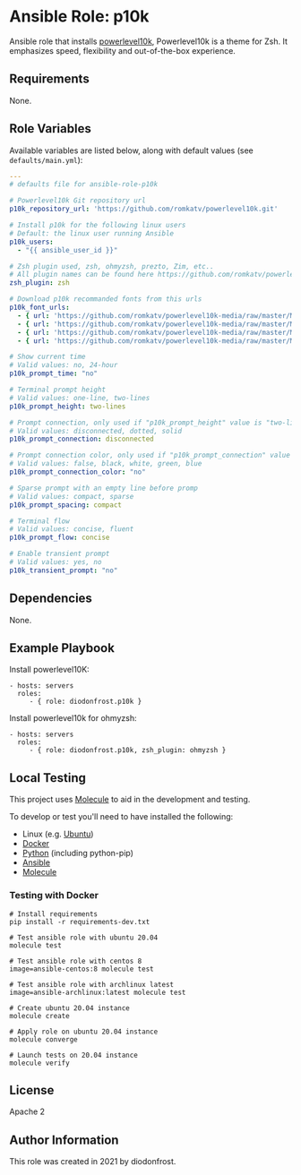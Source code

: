 Ansible Role: p10k
==================

Ansible role that installs [powerlevel10k](https://github.com/romkatv/powerlevel10k), Powerlevel10k is a theme for Zsh. It emphasizes speed, flexibility and out-of-the-box experience.

Requirements
------------

None.

Role Variables
--------------

Available variables are listed below, along with default values (see `defaults/main.yml`):

```yaml
---
# defaults file for ansible-role-p10k

# Powerlevel10k Git repository url
p10k_repository_url: 'https://github.com/romkatv/powerlevel10k.git'

# Install p10k for the following linux users
# Default: the linux user running Ansible
p10k_users:
  - "{{ ansible_user_id }}"

# Zsh plugin used, zsh, ohmyzsh, prezto, Zim, etc..
# All plugin names can be found here https://github.com/romkatv/powerlevel10k#installation
zsh_plugin: zsh

# Download p10k recommanded fonts from this urls
p10k_font_urls:
  - { url: 'https://github.com/romkatv/powerlevel10k-media/raw/master/MesloLGS%20NF%20Regular.ttf', name: 'Hack-Italic.ttf' }
  - { url: 'https://github.com/romkatv/powerlevel10k-media/raw/master/MesloLGS%20NF%20Bold.ttf', name: 'Hack-Bold.ttf' }
  - { url: 'https://github.com/romkatv/powerlevel10k-media/raw/master/MesloLGS%20NF%20Italic.ttf', name: 'Hack-BoldItalic.ttf' }
  - { url: 'https://github.com/romkatv/powerlevel10k-media/raw/master/MesloLGS%20NF%20Bold%20Italic.ttf', name: 'Hack-Regular.ttf' }

# Show current time
# Valid values: no, 24-hour
p10k_prompt_time: "no"

# Terminal prompt height
# Valid values: one-line, two-lines
p10k_prompt_height: two-lines

# Prompt connection, only used if "p10k_prompt_height" value is "two-lines"
# Valid values: disconnected, dotted, solid
p10k_prompt_connection: disconnected

# Prompt connection color, only used if "p10k_prompt_connection" value is "dotted" or "solid"
# Valid values: false, black, white, green, blue
p10k_prompt_connection_color: "no"

# Sparse prompt with an empty line before promp
# Valid values: compact, sparse
p10k_prompt_spacing: compact

# Terminal flow
# Valid values: concise, fluent
p10k_prompt_flow: concise

# Enable transient prompt
# Valid values: yes, no
p10k_transient_prompt: "no"
```

Dependencies
------------

None.

Example Playbook
----------------

Install powerlevel10K:

    - hosts: servers
      roles:
         - { role: diodonfrost.p10k }

Install powerlevel10k for ohmyzsh:

    - hosts: servers
      roles:
         - { role: diodonfrost.p10k, zsh_plugin: ohmyzsh }

Local Testing
-------------

This project uses [Molecule](http://molecule.readthedocs.io/) to aid in the
development and testing.

To develop or test you'll need to have installed the following:

* Linux (e.g. [Ubuntu](http://www.ubuntu.com/))
* [Docker](https://www.docker.com/)
* [Python](https://www.python.org/) (including python-pip)
* [Ansible](https://www.ansible.com/)
* [Molecule](http://molecule.readthedocs.io/)

### Testing with Docker ###

```shell
# Install requirements
pip install -r requirements-dev.txt

# Test ansible role with ubuntu 20.04
molecule test

# Test ansible role with centos 8
image=ansible-centos:8 molecule test

# Test ansible role with archlinux latest
image=ansible-archlinux:latest molecule test

# Create ubuntu 20.04 instance
molecule create

# Apply role on ubuntu 20.04 instance
molecule converge

# Launch tests on 20.04 instance
molecule verify
```

License
-------

Apache 2

Author Information
------------------

This role was created in 2021 by diodonfrost.
